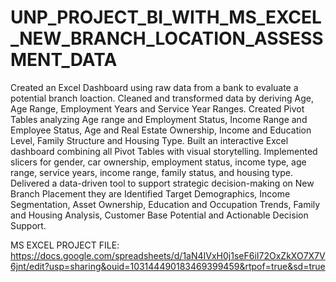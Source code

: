 # UNP_PROJECT_BI_WITH_MS_EXCEL_NEW_BRANCH_LOCATION_ASSESSMENT_DATA

Created an Excel Dashboard using raw data from a bank to evaluate a potential branch loaction.
Cleaned and transformed data by deriving Age, Age Range, Employment Years and Service Year Ranges.
Created Pivot Tables analyzing Age range and Employment Status, Income Range and Employee Status, Age and Real Estate Ownership, Income and Education Level, Family Structure and Housing Type.
Built an interactive Excel dashboard combining all Pivot Tables with visual storytelling. 
Implemented slicers for gender, car ownership, employment status, income type, age range, service years, income range, family status, and housing type.
Delivered a data-driven tool to support strategic decision-making on New Branch Placement they are Identified Target Demographics, Income Segmentation, Asset Ownership, Education and Occupation Trends, Family and Housing Analysis, Customer Base Potential and Actionable Decision Support.

MS EXCEL PROJECT FILE: https://docs.google.com/spreadsheets/d/1aN4IVxH0j1seF6iI72OxZkXO7X7V6jnt/edit?usp=sharing&ouid=103144490183469399459&rtpof=true&sd=true
